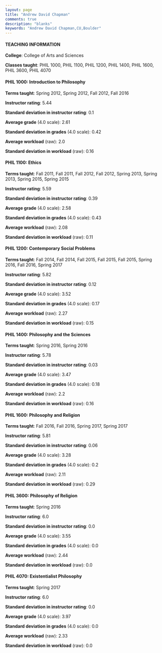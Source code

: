```yaml
---
layout: page
title: "Andrew David Chapman" 
comments: true
description: "blanks"
keywords: "Andrew David Chapman,CU,Boulder"
---
```

<head>
<script src="https://ajax.googleapis.com/ajax/libs/jquery/2.1.3/jquery.min.js"></script>
<script src="https://dl.dropboxusercontent.com/s/pc42nxpaw1ea4o9/highcharts.js?dl=0"></script>
<!-- <script src="../assets/js/highcharts.js"></script> -->
<style type="text/css">@font-face {
	font-family: "Bebas Neue";
	src: url(https://www.filehosting.org/file/details/544349/BebasNeue Regular.otf) format("opentype");
	}
	h1.Bebas { 
		font-family: "Bebas Neue", Verdana, Tahoma;
	}
</style>
</head>
	   
#### TEACHING INFORMATION

**College**: College of Arts and Sciences

**Classes taught**: PHIL 1000, PHIL 1100, PHIL 1200, PHIL 1400, PHIL 1600, PHIL 3600, PHIL 4070

#### PHIL 1000: Introduction to Philosophy

**Terms taught**: Spring 2012, Spring 2012, Fall 2012, Fall 2016

**Instructor rating**: 5.44

**Standard deviation in instructor rating**: 0.1

**Average grade** (4.0 scale): 2.61

**Standard deviation in grades** (4.0 scale): 0.42

**Average workload** (raw): 2.0

**Standard deviation in workload** (raw): 0.16

#### PHIL 1100: Ethics

**Terms taught**: Fall 2011, Fall 2011, Fall 2012, Fall 2012, Spring 2013, Spring 2013, Spring 2015, Spring 2015

**Instructor rating**: 5.59

**Standard deviation in instructor rating**: 0.39

**Average grade** (4.0 scale): 2.58

**Standard deviation in grades** (4.0 scale): 0.43

**Average workload** (raw): 2.08

**Standard deviation in workload** (raw): 0.11

#### PHIL 1200: Contemporary Social Problems

**Terms taught**: Fall 2014, Fall 2014, Fall 2015, Fall 2015, Fall 2015, Spring 2016, Fall 2016, Spring 2017

**Instructor rating**: 5.82

**Standard deviation in instructor rating**: 0.12

**Average grade** (4.0 scale): 3.52

**Standard deviation in grades** (4.0 scale): 0.17

**Average workload** (raw): 2.27

**Standard deviation in workload** (raw): 0.15

#### PHIL 1400: Philosophy and the Sciences

**Terms taught**: Spring 2016, Spring 2016

**Instructor rating**: 5.78

**Standard deviation in instructor rating**: 0.03

**Average grade** (4.0 scale): 3.47

**Standard deviation in grades** (4.0 scale): 0.18

**Average workload** (raw): 2.2

**Standard deviation in workload** (raw): 0.16

#### PHIL 1600: Philosophy and Religion

**Terms taught**: Fall 2016, Fall 2016, Spring 2017, Spring 2017

**Instructor rating**: 5.81

**Standard deviation in instructor rating**: 0.06

**Average grade** (4.0 scale): 3.28

**Standard deviation in grades** (4.0 scale): 0.2

**Average workload** (raw): 2.11

**Standard deviation in workload** (raw): 0.29

#### PHIL 3600: Philosophy of Religion

**Terms taught**: Spring 2016

**Instructor rating**: 6.0

**Standard deviation in instructor rating**: 0.0

**Average grade** (4.0 scale): 3.55

**Standard deviation in grades** (4.0 scale): 0.0

**Average workload** (raw): 2.44

**Standard deviation in workload** (raw): 0.0

#### PHIL 4070: Existentialist Philosophy

**Terms taught**: Spring 2017

**Instructor rating**: 6.0

**Standard deviation in instructor rating**: 0.0

**Average grade** (4.0 scale): 3.97

**Standard deviation in grades** (4.0 scale): 0.0

**Average workload** (raw): 2.33

**Standard deviation in workload** (raw): 0.0

